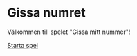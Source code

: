 Gissa numret
=======================

Välkommen till spelet "Gissa mitt nummer"!

[Starta spel](guess/init)
